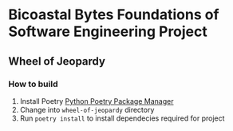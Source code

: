 # Bicoastal Bytes Foundations of Software Engineering Project
## Wheel of Jeopardy

### How to build
1. Install Poetry [Python Poetry Package Manager](https://python-poetry.org/docs/master/)
2. Change into `wheel-of-jeopardy` directory
3. Run `poetry install` to install dependecies required for project
